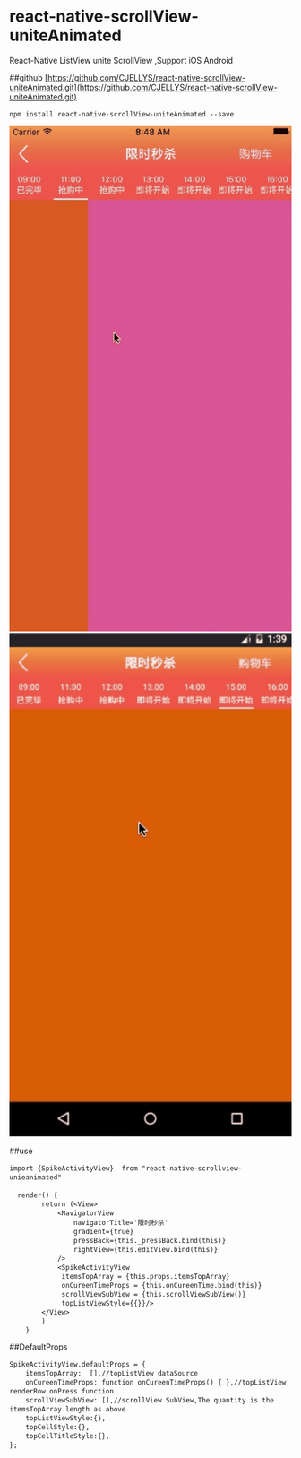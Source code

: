 # react-native-scrollView-uniteAnimated
React-Native ListView unite ScrollView ,Support iOS Android

##github
[https://github.com/CJELLYS/react-native-scrollView-uniteAnimated.git](https://github.com/CJELLYS/react-native-scrollView-uniteAnimated.git)

```
npm install react-native-scrollView-uniteAnimated --save

```

![image](ios.gif?raw=true)
![image](android.gif?raw=true)

##use
```
import {SpikeActivityView}  from "react-native-scrollview-unieanimated"

  render() {
        return (<View>
            <NavigatorView
                navigatorTitle='限时秒杀'
                gradient={true}
                pressBack={this._pressBack.bind(this)}
                rightView={this.editView.bind(this)}
            />
            <SpikeActivityView 
             itemsTopArray = {this.props.itemsTopArray} 
             onCureenTimeProps = {this.onCureenTime.bind(this)} 
             scrollViewSubView = {this.scrollViewSubView()} 
             topListViewStyle={{}}/>
        </View>
        )
    }
```
##DefaultProps
```
SpikeActivityView.defaultProps = {
    itemsTopArray:  [],//topListView dataSource
    onCureenTimeProps: function onCureenTimeProps() { },//topListView renderRow onPress function
    scrollViewSubView: [],//scrollView SubView,The quantity is the itemsTopArray.length as above
    topListViewStyle:{},
    topCellStyle:{},
    topCellTitleStyle:{},
};
```


